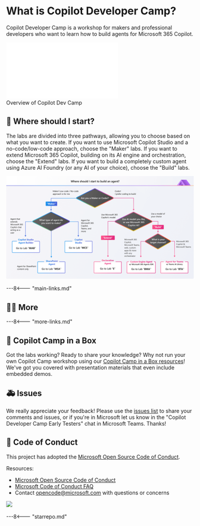 # What is Copilot Developer Camp?

Copilot Developer Camp is a workshop for makers and professional developers who want to learn how to build agents for Microsoft 365 Copilot.

  <div class="video">
      <iframe src="//www.youtube.com/embed/uLYdP4ST7k0" frameborder="0" allowfullscreen></iframe>
      <div>Overview of Copilot Dev Camp</div>
    </div>

## 🧪 Where should I start?

The labs are divided into three pathways, allowing you to choose based on what you want to create. If you want to use Microsoft Copilot Studio and a no-code/low-code approach, choose the "Maker" labs. If you want to extend Microsoft 365 Copilot, building on its AI engine and orchestration, choose the "Extend" labs. If you want to build a completely custom agent using Azure AI Foundry (or any AI of your choice), choose the "Build" labs.

![The labs are divided into three pathways, allowing you to choose based on what you want to create. If you want to use Microsoft Copilot Studio and a no-code/low-code approach, choose the "Maker" labs. If you want to extend Microsoft 365 Copilot, building on its AI engine and orchestration, choose the "Extend" labs. If you want to build a completely custom agent using Azure AI Foundry (or any AI of your choice), choose the "Build" labs.](./assets/images/CopilotCamp-Flow-Chart.png)

---8<--- "main-links.md"

## 🧑‍💻 More

---8<--- "more-links.md"

<!-- ## 🎖️ Copilot Developer Camp Awards

We are excited to announce a thrilling initiative that will challenge you to showcase your knowledge and skills in Microsoft 365 Copilot extensibility. This is your chance to dive deep into the world of Copilot, explore its capabilities, and demonstrate your expertise. [Find out more on awards.](https://microsoft.github.io/copilot-camp/awards)
 -->


## 🎁 Copilot Camp in a Box 

Got the labs working? Ready to share your knowledge? Why not run your own Copilot Camp workshop using our [Copilot Camp in a Box resources](https://microsoft.github.io/copilot-camp/pages/in-a-box/)! We've got you covered with presentation materials that even include embedded demos.



## 🚑 Issues

We really appreciate your feedback! Please use the [issues list](https://github.com/microsoft/copilot-camp/issues) to share your comments and issues, or if you're in Microsoft let us know in the "Copilot Developer Camp Early Testers" chat in Microsoft Teams. Thanks!


## 📜 Code of Conduct

This project has adopted the [Microsoft Open Source Code of Conduct](https://opensource.microsoft.com/codeofconduct/).

Resources:

- [Microsoft Open Source Code of Conduct](https://opensource.microsoft.com/codeofconduct/)
- [Microsoft Code of Conduct FAQ](https://opensource.microsoft.com/codeofconduct/faq/)
- Contact [opencode@microsoft.com](mailto:opencode@microsoft.com) with questions or concerns

<img src="https://m365-visitor-stats.azurewebsites.net/copilot-camp/index" />

---8<--- "starrepo.md"